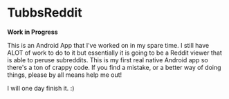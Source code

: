 # TubbsReddit
**Work in Progress**

This is an Android App that I've worked on in my spare time. I still have ALOT of work to do to it but essentially
it is going to be a Reddit viewer that is able to peruse subreddits. This is my first real native Android app so there's
a ton of crappy code. If you find a mistake, or a better way of doing things, please by all means help me out!

I will one day finish it. :)



